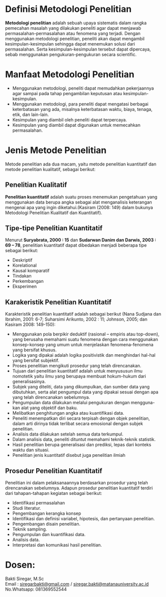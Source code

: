 # Definisi Metodologi Penelitian

**Metodologi penelitian** adalah sebuah upaya sistematis dalam rangka pemecahan masalah yang dilakukan peneliti agar dapat menjawab permasalahan-permasalahan atau fenomena yang terjadi. Dengan menggunakan metodologi penelitian, peneliti akan dapat mengambil kesimpulan-kesimpulan sehingga dapat menemukan solusi dari permasalahan. Serta kesimpulan-kesimpulan tersebut dapat dipercaya, sebab menggunakan pengukuran-pengukuran secara scientific.

# Manfaat Metodologi Penelitian

* Menggunakan metodologi, peneliti dapat memudahkan pekerjaannya agar sampai pada tahap pengambilan keputusan atau kesimpulan-kesimpulan.
* Menggunakan metodologi, para peneliti dapat mengatasi berbagai keterbatasan yang ada, misalnya keterbatasan waktu, biaya, tenaga, etik, dan lain-lain.
* Kesimpulan yang diambil oleh peneliti dapat terpercaya.
* Kesimpulan yang diambil dapat digunakan untuk memecahkan permasalahan.

# Jenis Metode Penelitian

Metode penelitian ada dua macam, yaitu metode penelitian kuantitatif dan metode penelitian kualitatif, sebagai berikut:

## Penelitian Kualitatif

**Penelitian kuantitatif** adalah suatu proses menemukan pengetahuan yang menggunakan data berupa angka sebagai alat menganalisis keterangan mengenai apa yang ingin diketahui.(Kasiram (2008: 149) dalam bukunya Metodologi Penelitian Kualitatif dan Kuantitatif).

## Tipe-tipe Penelitian Kuantitatif

Menurut **Suryabrata, 2000 : 15** dan **Sudarwan Danim dan Darwis, 2003 : 69 – 78**, penelitian kuantitatif dapat dibedakan menjadi beberapa tipe sebagai berikut: 

* Deskriptif
* Korelational
* Kausal komparatif
* Tindakan
* Perkembangan
* Eksperimen

## Karakeristik Penelitian Kuantitatif

Karakteristik penelitian kuantitatif adalah sebagai berikut (Nana Sudjana dan Ibrahim, 2001: 6-7; Suharsimi Arikunto, 2002 : 11; Johnson, 2005; dan Kasiram 2008: 149-150):

* Menggunakan pola berpikir deduktif (rasional – empiris atau top-down), yang berusaha memahami suatu fenomena dengan cara menggunakan konsep-konsep yang umum untuk menjelaskan fenomena-fenomena yang bersifat khusus.
* Logika yang dipakai adalah logika positivistik dan menghindari hal-hal yang bersifat subjektif.
* Proses penelitian mengikuti prosedur yang telah direncanakan.
* Tujuan dari penelitian kuantitatif adalah untuk menyususun ilmu nomotetik yaitu ilmu yang berupaya membuat hokum-hukum dari generalisasinya.
* Subjek yang diteliti, data yang dikumpulkan, dan sumber data yang dibutuhkan, serta alat pengumpul data yang dipakai sesuai dengan apa yang telah direncanakan sebelumnya.
* Pengumpulan data dilakukan melalui pengukuran dengan mengguna-kan alat yang objektif dan baku.
* Melibatkan penghitungan angka atau kuantifikasi data.
* Peneliti menempatkan diri secara terpisah dengan objek penelitian, dalam arti dirinya tidak terlibat secara emosional dengan subjek penelitian.
* Analisis data dilakukan setelah semua data terkumpul.
* Dalam analisis data, peneliti dituntut memahami teknik-teknik statistik.
* Hasil penelitian berupa generalisasi dan prediksi, lepas dari konteks waktu dan situasi.
* Penelitian jenis kuantitatif disebut juga penelitian ilmiah

## Prosedur Penelitian Kuantitatif
Penelitian ini dalam pelaksanaannya berdasarkan prosedur yang telah direncanakan sebelumnya. Adapun prosedur penelitian kuantitatif terdiri dari tahapan-tahapan kegiatan sebagai berikut:

* Identifikasi permasalahan
* Studi literatur.
* Pengembangan kerangka konsep
* Identifikasi dan definisi variabel, hipotesis, dan pertanyaan penelitian.
* Pengembangan disain penelitian.
* Teknik sampling.
* Pengumpulan dan kuantifikasi data.
* Analisis data.
* Interpretasi dan komunikasi hasil penelitian.

# Dosen:
Bakti Siregar, M.Sc <br>
Email : siregarbakti@gmail.com / siregar.bakti@matanauniversity.ac.id <br>
No.Whatsapp: 081369552544
